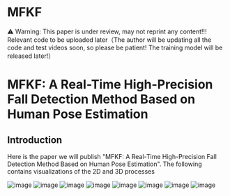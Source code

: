 # MFKF
⚠ Warning: This paper is under review, may not reprint any content!!!
Relevant code to be uploaded later（The author will be updating all the code and test videos soon, so please be patient! The training model will be released later!）
# MFKF: A Real-Time High-Precision Fall Detection Method Based on Human Pose Estimation

## Introduction
Here is the paper we will publish "MFKF: A Real-Time High-Precision Fall Detection Method Based on Human Pose Estimation". 
The following contains visualizations of the 2D and 3D processes

![image](https://github.com/xgli411/MFKF/blob/main/test%20gif/2D_test1.gif)
![image](https://github.com/xgli411/MFKF/blob/main/test%20gif/2D_test2.gif)
![image](https://github.com/xgli411/MFKF/blob/main/test%20gif/2D_test3.gif)
![image](https://github.com/xgli411/MFKF/blob/main/test%20gif/2D_test4.gif)
![image](https://github.com/xgli411/MFKF/blob/main/test%20gif/2D_test5.gif)
![image](https://github.com/xgli411/MFKF/blob/main/test%20gif/3D_test1.gif)
![image](https://github.com/xgli411/MFKF/blob/main/test%20gif/3D_test2.gif)
![image](https://github.com/xgli411/MFKF/blob/main/test%20gif/3D_test3.gif)
